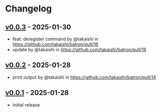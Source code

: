 # Changelog

## [v0.0.3](https://github.com/takaishi/batron/compare/v0.0.2...v0.0.3) - 2025-01-30
- feat: deregister command by @takaishi in https://github.com/takaishi/batron/pull/16
- update by @takaishi in https://github.com/takaishi/batron/pull/18

## [v0.0.2](https://github.com/takaishi/batron/compare/v0.0.1...v0.0.2) - 2025-01-28
- print output by @takaishi in https://github.com/takaishi/batron/pull/14

## [v0.0.1](https://github.com/takaishi/batron/commits/v0.0.1) - 2025-01-28
- Initial release
